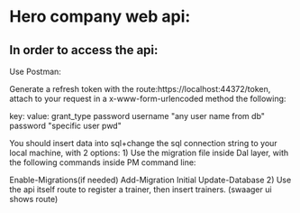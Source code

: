 # Hero company web api:

## In order to access the api:
Use Postman:

Generate a refresh token with the route:https://localhost:44372/token, 
attach to your request in a x-www-form-urlencoded method the following:

key:		                    value:
grant_type 	                password
username	                  "any user name from db"
password	                  "specific user pwd"

You should insert data into sql+change the sql connection string to your local machine, with 2 options:
1)
Use the migration file inside Dal layer, with the following commands inside PM command line:

Enable-Migrations(if needed)
Add-Migration Initial
Update-Database
2)
Use the api itself route to register a trainer, then insert trainers. (swaager ui shows route)



